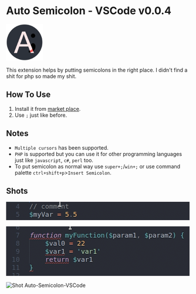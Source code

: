 # Auto Semicolon - VSCode v0.0.4
<img src="https://github.com/myaaghubi/Auto-Semicolon-VSCode/blob/main/icon.png?raw=true" alt="Icon Auto Semicolon VSCode" width="100">

This extension helps by putting semicolons in the right place. I didn't find a shit for php so made my shit.

## How To Use
1. Install it from [market place](https://marketplace.visualstudio.com/items?itemName=myaaghubi.auto-semicolon-vscode).
2. Use `;` just like before.

## Notes
- `Multiple cursors` has been supported.
- `PHP` is supported but you can use it for other programming languages just like `javascript`, `c#`, `perl` too.
- To put semicolon as normal way use `super+;`/`win+;` or use command palette `ctrl+shift+p`>`Insert Semicolon`. 

## Shots
![Shot Auto-Semicolon-VSCode](https://github.com/myaaghubi/Auto-Semicolon-VSCode/raw/main/assets/auto-semicolon1.gif)

![Shot Auto-Semicolon-VSCode](https://github.com/myaaghubi/Auto-Semicolon-VSCode/raw/main/assets/auto-semicolon2.gif)

![Shot Auto-Semicolon-VSCode](https://github.com/myaaghubi/Auto-Semicolon-VSCode/raw/main/assets/auto-semicolon3.gif)

